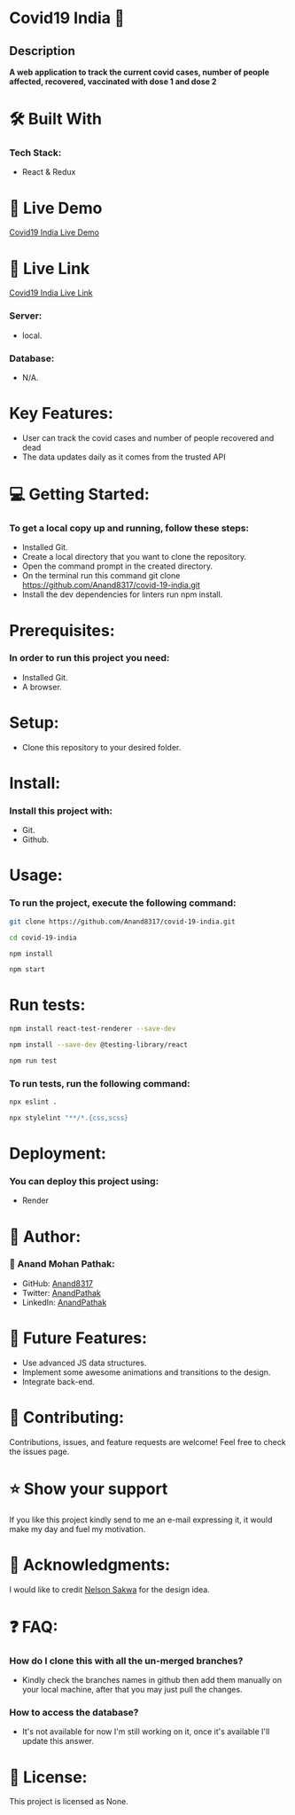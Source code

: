 # Covid19 India 🚀

## Description
**A web application to track the current covid cases, number of people affected, recovered, vaccinated with dose 1 and dose 2** 
# 🛠 Built With
### Tech Stack:
- React & Redux


# 🚀 Live Demo <a name="live-demo"></a>

[Covid19 India Live Demo](https://www.loom.com/share/87c8dcaf325e4b67820621b4bf2883de)

# 🚀 Live Link <a name="live-link"></a>

[Covid19 India Live Link](https://covid19-wq6u.onrender.com/)

### Server:
- local.
### Database:
- N/A.

# Key Features:
- User can track the covid cases and number of people recovered and dead
- The data updates daily as it comes from the trusted API

# 💻 Getting Started:
### To get a local copy up and running, follow these steps:
- Installed Git.
- Create a local directory that you want to clone the repository.
- Open the command prompt in the created directory.
- On the terminal run this command git clone https://github.com/Anand8317/covid-19-india.git
- Install the dev dependencies for linters run npm install.

# Prerequisites:
### In order to run this project you need:
- Installed Git.
- A browser.

# Setup:
- Clone this repository to your desired folder.

# Install:
### Install this project with:
- Git.
- Github.

# Usage:
### To run the project, execute the following command:
  ```sh 
  git clone https://github.com/Anand8317/covid-19-india.git
  ```
  ```sh 
  cd covid-19-india
  ```
  ```sh 
  npm install
  ```
  ```sh 
  npm start
  ```


# Run tests:

  ```sh 
  npm install react-test-renderer --save-dev
  ```
  ```sh 
  npm install --save-dev @testing-library/react
  ```
  ```sh 
  npm run test
  ```
### To run tests, run the following command:
  ```sh 
  npx eslint .
  ```
   ```sh 
  npx stylelint "**/*.{css,scss}
  ```


# Deployment:
### You can deploy this project using:
- Render

# 👥 Author:

### 👤 Anand Mohan Pathak:
- GitHub: [Anand8317](https://github.com/Anand8317)
- Twitter: [AnandPathak](https://twitter.com/anand029)
- LinkedIn: [AnandPathak](https://www.linkedin.com/in/anand-pathak-473611171/)
  
# 🔭 Future Features:
- Use advanced JS data structures.
- Implement some awesome animations and transitions to the design.
- Integrate back-end.


# 🤝 Contributing:
Contributions, issues, and feature requests are welcome!
Feel free to check the issues page.

# ⭐️ Show your support
If you like this project kindly send to me an e-mail expressing it, it would make my day and fuel my motivation.

# 🙏 Acknowledgments:
I would like to credit [Nelson Sakwa](https://www.behance.net/sakwadesignstudio) for the design idea.

# ❓ FAQ:
### How do I clone this with all the un-merged branches?
- Kindly check the branches names in github then add them manually on your local machine, after that you may just pull the changes.
### How to access the database?
- It's not available for now I'm still working on it, once it's available I'll update this answer.

# 📝 License:
This project is licensed as None.